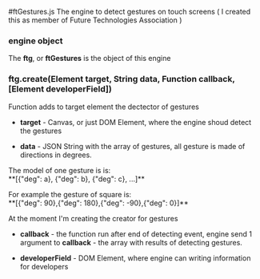 #ftGestures.js
The engine to detect gestures on touch screens ( I created this as member of Future Technologies Association )

### engine object
The **ftg**, or **ftGestures** is the object of this engine

### ftg.create(Element target, String data, Function callback, [Element developerField])
Function adds to target element the dectector of gestures

- **target** - Canvas, or just DOM Element, where the engine shoud detect the gestures

- **data** - JSON String with the array of gestures, all gesture is made of directions in degrees.
<p> The model of one gesture is is:
<br> **[{"deg": a}, {"deg": b}, {"deg": c}, ...]**
<p> For example the gesture of square is:
<br> **[{"deg": 90},{"deg": 180},{"deg": -90},{"deg": 0}]**
<p> At the moment I'm creating the creator for gestures

- **callback** - the function run after end of detecting event, engine send 1 argument to **callback** - the array with results of detecting gestures.

- **developerField** - DOM Element, where engine can writing information for developers
